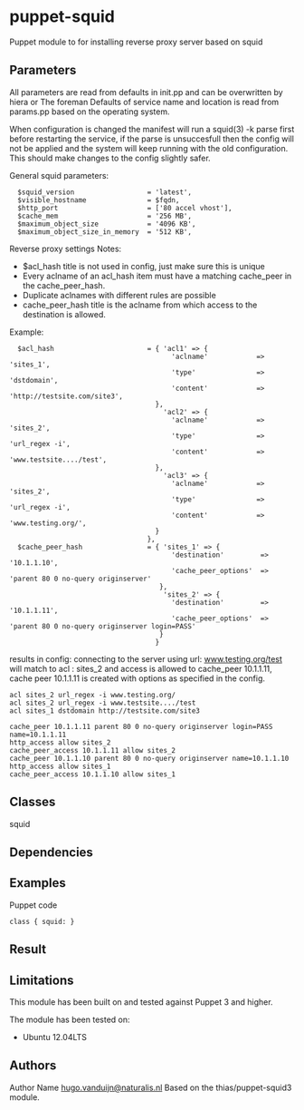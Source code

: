 puppet-squid
===================

Puppet module to for installing reverse proxy server based on squid


Parameters
-------------
All parameters are read from defaults in init.pp and can be overwritten by hiera or The foreman
Defaults of service name and location is read from params.pp based on the operating system. 

When configuration is changed the manifest will run a squid(3) -k parse first before restarting the service, if the parse is unsuccesfull then the config will not be applied and the system will keep running with the old configuration. This should make changes to the config slightly safer. 

General squid parameters:
```
  $squid_version                  = 'latest',
  $visible_hostname               = $fqdn,
  $http_port            		  = ['80 accel vhost'],
  $cache_mem                  	  = '256 MB',
  $maximum_object_size            = '4096 KB',
  $maximum_object_size_in_memory  = '512 KB',
```
Reverse proxy settings
Notes: 
- $acl_hash title is not used in config, just make sure this is unique
- Every aclname of an acl_hash item must have a matching cache_peer in the cache_peer_hash. 
- Duplicate aclnames with different rules are possible
- cache_peer_hash title is the aclname from which access to the destination is allowed.

Example: 
```
  $acl_hash                       = { 'acl1' => { 
                                        'aclname'            => 'sites_1',
                                        'type'               => 'dstdomain',
                                        'content'            => 'http://testsite.com/site3',
                                    },
                                      'acl2' => {
                                        'aclname'            => 'sites_2',
                                        'type'               => 'url_regex -i',
                                        'content'            => 'www.testsite..../test',
                                    },
                                      'acl3' => {
                                        'aclname'            => 'sites_2',
                                        'type'               => 'url_regex -i',
                                        'content'            => 'www.testing.org/',
                                    }
                                  },
  $cache_peer_hash                = { 'sites_1' => { 
                                        'destination'         => '10.1.1.10',
                                        'cache_peer_options'  => 'parent 80 0 no-query originserver'
                                     },
                                      'sites_2' => { 
                                        'destination'         => '10.1.1.11',
                                        'cache_peer_options'  => 'parent 80 0 no-query originserver login=PASS'
                                     }
                                    }  
```
results in config: 
connecting to the server using url: www.testing.org/test will match to acl : sites_2 and access is allowed to cache_peer 10.1.1.11,
cache peer 10.1.1.11 is created with options as specified in the config. 

```
acl sites_2 url_regex -i www.testing.org/ 
acl sites_2 url_regex -i www.testsite..../test 
acl sites_1 dstdomain http://testsite.com/site3

cache_peer 10.1.1.11 parent 80 0 no-query originserver login=PASS name=10.1.1.11
http_access allow sites_2
cache_peer_access 10.1.1.11 allow sites_2
cache_peer 10.1.1.10 parent 80 0 no-query originserver name=10.1.1.10
http_access allow sites_1
cache_peer_access 10.1.1.10 allow sites_1
```



Classes
-------------
squid


Dependencies
-------------


Examples
-------------

Puppet code
```
class { squid: }
```
Result
-------------


Limitations
-------------
This module has been built on and tested against Puppet 3 and higher.

The module has been tested on:
- Ubuntu 12.04LTS 


Authors
-------------
Author Name <hugo.vanduijn@naturalis.nl>
Based on the thias/puppet-squid3 module.

